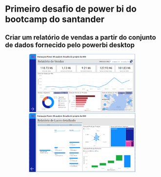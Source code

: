 # Primeiro desafio de power bi do bootcamp do santander
## Criar um relatório de vendas a partir do conjunto de dados fornecido pelo powerbi desktop

<p align="center">
  <img src="powerbiProject1stimage.png" width="350" alt="página1">
  <img src="powerbiProject2stimage.png" width="350" alt="página2">
</p>

